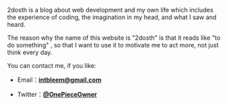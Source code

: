 2dosth is a blog about web development and my own life which includes the experience of coding, the imagination in my head, and what I saw and heard. 



The reason why the name of this website is "2dosth" is that it reads like "to do something" , so that I want to use it to motivate me to act more, not just think every day.



You can contact me, if you like:



- Email：[**intbleem@gmail.com**](mailto:intbleem@gmail.com "intbleem@gmail.com")

  

- Twitter：[**@OnePieceOwner**](https://twitter.com/OnePieceOwner "Twitter")































